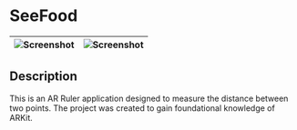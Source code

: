# SeeFood
| ![Screenshot](Img/screenshot1.png) | ![Screenshot](Img/screenshot2.png) |
| :--------------------------------: | :--------------------------------: |

## Description

This is an AR Ruler application designed to measure the distance between two points. The project was created to gain foundational knowledge of ARKit.
